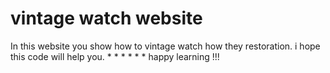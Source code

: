 # vintage watch website 
In this website you show how to vintage watch how they restoration.
i hope this code will help you.
*
*
*
*
*
*
happy learning !!! 
